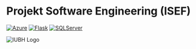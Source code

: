 # Projekt Software Engineering (ISEF)

[![Azure](https://badgen.net/badge/icon/Azure?icon=https://simpleicons.now.sh/microsoftazure&label&color=blue)](https://azure.microsoft.com)
[![Flask](https://badgen.net/badge/icon/Flask?icon=https://simpleicons.now.sh/flask&label&color=blue)](https://palletsprojects.com/p/flask/)
[![SQLServer](https://badgen.net/badge/icon/SQLServer?icon=https://simpleicons.now.sh/microsoftsqlserver&label&color=blue)](https://www.microsoft.com/de-de/sql-server/)

![IUBH Logo](https://iubh-fernstudium.de/wp-content/uploads/2018/02/Logo_FS_RGB_rect_DE.svg)
